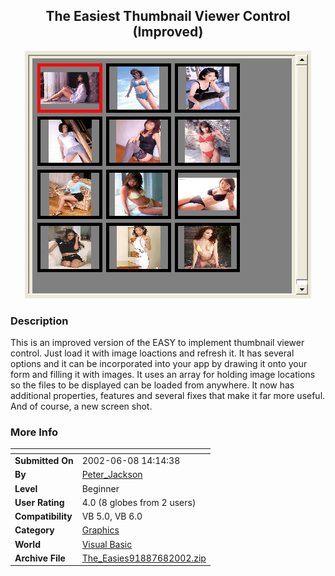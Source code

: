 ﻿<div align="center">

## The Easiest Thumbnail Viewer Control \(Improved\)

<img src="PIC200268142711852.gif">
</div>

### Description

This is an improved version of the EASY to implement thumbnail viewer control. Just load it with image loactions and refresh it. It has several options and it can be incorporated into your app by drawing it onto your form and filling it with images. It uses an array for holding image locations so the files to be displayed can be loaded from anywhere. It now has additional properties, features and several fixes that make it far more useful. And of course, a new screen shot.
 
### More Info
 


<span>             |<span>
---                |---
**Submitted On**   |2002-06-08 14:14:38
**By**             |[Peter\_Jackson](https://github.com/Planet-Source-Code/PSCIndex/blob/master/ByAuthor/peter-jackson.md)
**Level**          |Beginner
**User Rating**    |4.0 (8 globes from 2 users)
**Compatibility**  |VB 5\.0, VB 6\.0
**Category**       |[Graphics](https://github.com/Planet-Source-Code/PSCIndex/blob/master/ByCategory/graphics__1-46.md)
**World**          |[Visual Basic](https://github.com/Planet-Source-Code/PSCIndex/blob/master/ByWorld/visual-basic.md)
**Archive File**   |[The\_Easies91887682002\.zip](https://github.com/Planet-Source-Code/peter-jackson-the-easiest-thumbnail-viewer-control-improved__1-35621/archive/master.zip)








